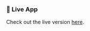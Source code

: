 ### 🚀 Live App

Check out the live version [here](https://c783e1b3-c07c-4f96-aefd-20a89f3e56c0.e1-us-east-azure.choreoapps.dev/).
